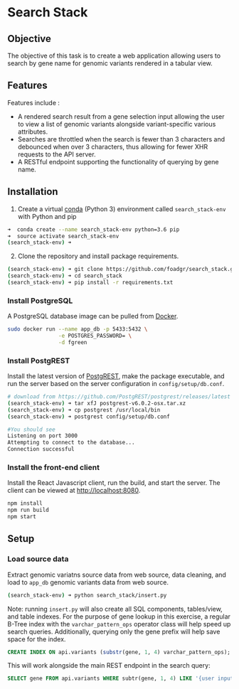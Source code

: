 # Search Stack


## Objective
The objective of this task is to create a web application allowing users to search by gene name for genomic variants rendered in a tabular view.

## Features

Features include :
* A rendered search result from a gene selection input allowing the user to view a list of genomic variants alongside variant-specific various attributes.
* Searches are throttled when the search is fewer than 3 characters and debounced when over 3 characters, thus allowing for fewer XHR requests to the API server.
* A RESTful endpoint supporting the functionality of querying by gene name.

## Installation
1. Create a virtual [conda] (Python 3) environment called `search_stack-env` with Python and pip

```bash
➜  conda create --name search_stack-env python=3.6 pip
➜  source activate search_stack-env
(search_stack-env) ➜
```
[conda]: https://docs.anaconda.com/anaconda/install/ "Anaconda Installation"

2. Clone the repository and install package requirements.

```bash
(search_stack-env) ➜ git clone https://github.com/foadgr/search_stack.git
(search_stack-env) ➜ cd search_stack
(search_stack-env) ➜ pip install -r requirements.txt
```


### Install PostgreSQL
A PostgreSQL database image can be pulled from [Docker].
```bash
sudo docker run --name app_db -p 5433:5432 \
                -e POSTGRES_PASSWORD= \
                -d fgreen
```

### Install PostgREST
Install the latest version of [PostgREST], make the package executable, and run the server based on the server configuration in `config/setup/db.conf`.

```bash
# download from https://github.com/PostgREST/postgrest/releases/latest
(search_stack-env) ➜ tar xfJ postgrest-v6.0.2-osx.tar.xz
(search_stack-env) ➜ cp postgrest /usr/local/bin
(search_stack-env) ➜ postgrest config/setup/db.conf

#You should see
Listening on port 3000
Attempting to connect to the database...
Connection successful
```

### Install the front-end client
Install the React Javascript client, run the build, and start the server. The client can be viewed at [http://localhost:8080].

```bash
npm install
npm run build
npm start
```

[PostgREST]: https://github.com/PostgREST/postgrest/releases/tag/v6.0.2
[Docker]: https://www.docker.com/community-edition#download
[http://localhost:8080]: [http://localhost:8080]

## Setup
### Load source data
Extract genomic variatns source data from web source, data cleaning, and load to `app_db` genomic variants data from web source.
```bash
(search_stack-env) ➜ python search_stack/insert.py
```

Note: running `insert.py` will also create all SQL components, tables/view, and table indexes. For the purpose of gene lookup in this exercise, a regular B-Tree index with the `varchar_pattern_ops` operator class will help speed up search queries. Additionally, querying only the gene prefix will help save space for the index.
```sql
CREATE INDEX ON api.variants (substr(gene, 1, 4) varchar_pattern_ops);
```
This will work alongside the main REST endpoint in the search query:
```sql
SELECT gene FROM api.variants WHERE subtr(gene, 1, 4) LIKE '{user input}%'
```
